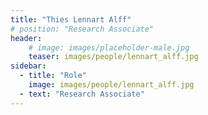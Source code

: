 ```yaml
---
title: "Thies Lennart Alff"
# position: "Research Associate"
header:
    # image: images/placeholder-male.jpg
    teaser: images/people/lennart_alff.jpg
sidebar:
  - title: "Role"
    image: images/people/lennart_alff.jpg
  - text: "Research Associate"
---
```

